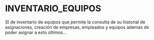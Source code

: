 # INVENTARIO_EQUIPOS
SI de inventario de equipos que permite la consulta de su historial de asignaciones, creación de empresas, empleados y equipos además de poder asignar a esto últimos...
